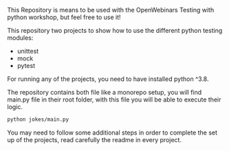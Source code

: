 This Repository is means to be used with the OpenWebinars Testing with python workshop, but feel free to use it!

This repository two projects to show how to use the different python testing modules:
- unittest
- mock
- pytest

For running any of the projects, you need to have installed python ^3.8.

The repository contains both file like a monorepo setup, you will find main.py file in their root folder, with this file you will be able to execute their logic.

```bash
python jokes/main.py
```

You may need to follow some additional steps in order to complete the set up of the projects, read carefully the readme in every project.